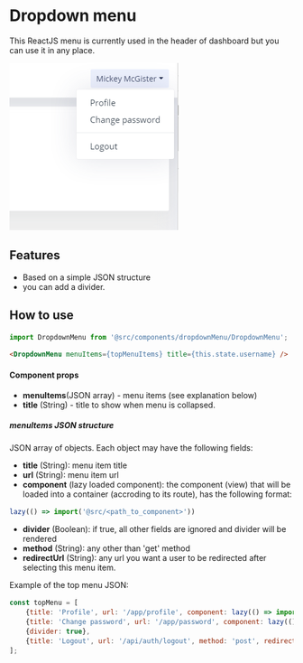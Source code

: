 # Dropdown menu
This ReactJS menu is currently used in the header of dashboard but you can use it in any place.

![Example top menu](https://github.com/saasforge/saas-forge-public-docs/blob/master/topMenu.png?raw=true)

## Features
- Based on a simple JSON structure
- you can add a divider.

## How to use

```javascript
import DropdownMenu from '@src/components/dropdownMenu/DropdownMenu';
```

```html
<DropdownMenu menuItems={topMenuItems} title={this.state.username} />
```

#### Component props
- **menuItems**(JSON array) - menu items (see explanation below)
- **title** (String) - title to show when menu is collapsed.

##### menuItems JSON structure
JSON array of objects. Each object may have the following fields:
- **title** (String): menu item title 
- **url** (String): menu item url
- **component** (lazy loaded component): the component (view) that will be loaded into a container (accroding to its route), has the following format:
```javascript
lazy(() => import('@src/<path_to_component>'))
```
- **divider** (Boolean): if true, all other fields are ignored and divider will be rendered
- **method** (String): any other than 'get' method 
- **redirectUrl** (String): any url you want a user to be redirected after selecting this menu item.

Example of the top menu JSON:

```javascript
const topMenu = [
    {title: 'Profile', url: '/app/profile', component: lazy(() => import('@src/views/profile/ProfileView'))},
    {title: 'Change password', url: '/app/password', component: lazy(() => import('@src/views/password/ChangePasswordUI'))},
    {divider: true},
    {title: 'Logout', url: '/api/auth/logout', method: 'post', redirectUrl: '/auth/login'}
];
```